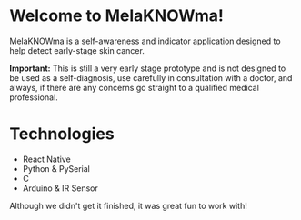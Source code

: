 # Welcome to MelaKNOWma!
MelaKNOWma is a self-awareness and indicator application designed to help detect early-stage 
skin cancer.

**Important:** This is still a very early stage prototype and is not designed to be used as a self-diagnosis,
use carefully in consultation with a doctor, and always, if there are any concerns go straight
to a qualified medical professional.

# Technologies
- React Native
- Python & PySerial
- C
- Arduino & IR Sensor

Although we didn't get it finished, it was great fun to work with!

